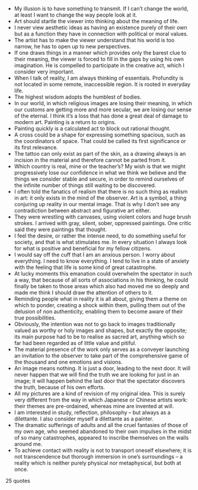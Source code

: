  - My illusion is to have something to transmit. If I can’t change the world, at least I want to change the way people look at it.
 - Art should startle the viewer into thinking about the meaning of life.
 - I never view aesthetic ideas as having an existence purely of their own but as a function they have in connection with political or moral values.
 - The artist has to make the viewer understand that his world is too narrow, he has to open up to new perspectives.
 - If one draws things in a manner which provides only the barest clue to their meaning, the viewer is forced to fill in the gaps by using his own imagination. He is compelled to participate in the creative act, which I consider very important.
 - When I talk of reality, I am always thinking of essentials. Profundity is not located in some remote, inaccessible region. It is rooted in everyday life.
 - The highest wisdom adopts the humblest of bodies.
 - In our world, in which religious images are losing their meaning, in which our customs are getting more and more secular, we are losing our sense of the eternal. I think it’s a loss that has done a great deal of damage to modern art. Painting is a return to origins.
 - Painting quickly is a calculated act to block out rational thought.
 - A cross could be a shape for expressing something spacious, such as the coordinators of space. That could be called its first significance or its first relevance.
 - The tattoo can only exist as part of the skin, as a drawing always is an incision in the material and therefore cannot be parted from it.
 - Which country is real, mine or the teacher’s? My wish is that we might progressively lose our confidence in what we think we believe and the things we consider stable and secure, in order to remind ourselves of the infinite number of things still waiting to be discovered.
 - I often told the fanatics of realism that there is no such thing as realism in art: it only exists in the mind of the observer. Art is a symbol, a thing conjuring up reality in our mental image. That is why I don’t see any contradiction between abstract and figurative art either.
 - They were wrestling with canvases, using violent colors and huge brush strokes. I arrived with gray, silent, sober, oppressed paintings. One critic said they were paintings that thought.
 - I feel the desire, or rather the intense need, to do something useful for society, and that is what stimulates me. In every situation I always look for what is positive and beneficial for my fellow citizens.
 - I would say off the cuff that I am an anxious person. I worry about everything. I need to know everything. I tend to live in a state of anxiety with the feeling that life is some kind of great catastrophe.
 - At lucky moments this emanation could overwhelm the spectator in such a way, that because of all sorts of associations in his thinking, he could finally be taken to those areas which also had moved me so deeply and made me think I should draw the attention of others to it.
 - Reminding people what in reality it is all about, giving them a theme on which to ponder, creating a shock within them, pulling them out of the delusion of non authenticity, enabling them to become aware of their true possibilities.
 - Obviously, the intention was not to go back to images traditionally valued as worthy or holy images and shapes, but exactly the opposite; its main purpose had to be to realise as sacred art, anything which so far had been regarded as of little value and pitiful.
 - The material presence of the work only serves as a conveyer launching an invitation to the observer to take part of the comprehensive game of the thousand and one emotions and visions.
 - An image means nothing. It is just a door, leading to the next door. It will never happen that we will find the truth we are looking for just in an image; it will happen behind the last door that the spectator discovers the truth, because of his own efforts.
 - All my pictures are a kind of revision of my original idea. This is surely very different from the way in which Japanese or Chinese artists work: their themes are pre-ordained, whereas mine are invented at will.
 - I am interested in study, reflection, philosophy – but always as a dilettante. I also consider myself a dilettante as a painter.
 - The dramatic sufferings of adults and all the cruel fantasies of those of my own age, who seemed abandoned to their own impulses in the midst of so many catastrophes, appeared to inscribe themselves on the walls around me.
 - To achieve contact with reality is not to transport oneself elsewhere; it is not transcendence but thorough immersion in one’s surroundings – a reality which is neither purely physical nor metaphysical, but both at once.

25 quotes